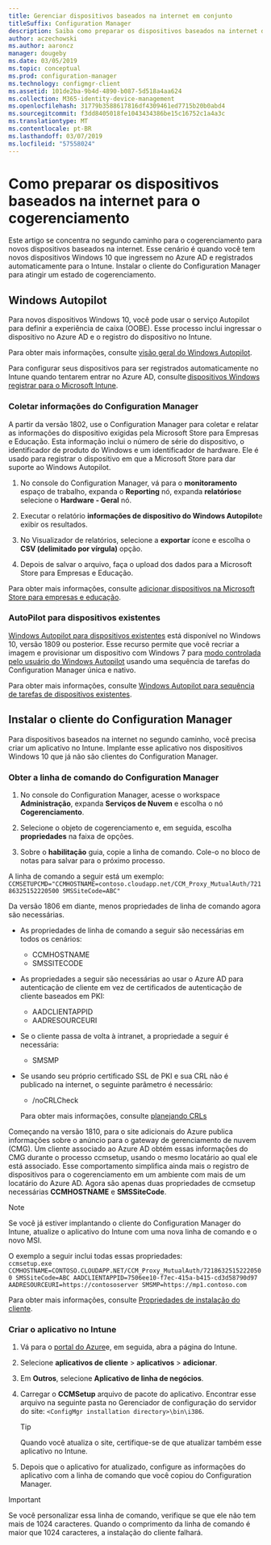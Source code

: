 ```yaml
---
title: Gerenciar dispositivos baseados na internet em conjunto
titleSuffix: Configuration Manager
description: Saiba como preparar os dispositivos baseados na internet do Windows 10 para cogerenciamento.
author: aczechowski
ms.author: aaroncz
manager: dougeby
ms.date: 03/05/2019
ms.topic: conceptual
ms.prod: configuration-manager
ms.technology: configmgr-client
ms.assetid: 101de2ba-9b4d-4890-b087-5d518a4aa624
ms.collection: M365-identity-device-management
ms.openlocfilehash: 31779b3588617816df4309461ed7715b20b0abd4
ms.sourcegitcommit: f3dd8405018fe1043434386be15c16752c1a4a3c
ms.translationtype: MT
ms.contentlocale: pt-BR
ms.lasthandoff: 03/07/2019
ms.locfileid: "57558024"
---
```

# <a name="how-to-prepare-internet-based-devices-for-co-management"></a>Como preparar os dispositivos baseados na internet para o cogerenciamento

Este artigo se concentra no segundo caminho para o cogerenciamento para novos dispositivos baseados na internet. Esse cenário é quando você tem novos dispositivos Windows 10 que ingressem no Azure AD e registrados automaticamente para o Intune. Instalar o cliente do Configuration Manager para atingir um estado de cogerenciamento.  



## <a name="windows-autopilot"></a>Windows Autopilot

Para novos dispositivos Windows 10, você pode usar o serviço Autopilot para definir a experiência de caixa (OOBE). Esse processo inclui ingressar o dispositivo no Azure AD e o registro do dispositivo no Intune.  

Para obter mais informações, consulte [visão geral do Windows Autopilot](https://docs.microsoft.com/windows/deployment/windows-autopilot/windows-autopilot).    

Para configurar seus dispositivos para ser registrados automaticamente no Intune quando tentarem entrar no Azure AD, consulte [dispositivos Windows registrar para o Microsoft Intune](https://docs.microsoft.com/intune/windows-enroll).  


### <a name="gather-information-from-configuration-manager"></a>Coletar informações do Configuration Manager

A partir da versão 1802, use o Configuration Manager para coletar e relatar as informações do dispositivo exigidas pela Microsoft Store para Empresas e Educação. Esta informação inclui o número de série do dispositivo, o identificador de produto do Windows e um identificador de hardware. Ele é usado para registrar o dispositivo em que a Microsoft Store para dar suporte ao Windows Autopilot. 

1. No console do Configuration Manager, vá para o **monitoramento** espaço de trabalho, expanda o **Reporting** nó, expanda **relatórios**e selecione o **Hardware - Geral** nó.  

2. Executar o relatório **informações de dispositivo do Windows Autopilot**e exibir os resultados.  

3. No Visualizador de relatórios, selecione a **exportar** ícone e escolha o **CSV (delimitado por vírgula)** opção.  

4. Depois de salvar o arquivo, faça o upload dos dados para a Microsoft Store para Empresas e Educação.  

Para obter mais informações, consulte [adicionar dispositivos na Microsoft Store para empresas e educação](https://docs.microsoft.com/microsoft-store/add-profile-to-devices#add-devices-and-apply-autopilot-deployment-profile).


### <a name="autopilot-for-existing-devices"></a>AutoPilot para dispositivos existentes
<!--1358333-->

[Windows Autopilot para dispositivos existentes](https://techcommunity.microsoft.com/t5/Windows-IT-Pro-Blog/New-Windows-Autopilot-capabilities-and-expanded-partner-support/ba-p/260430) está disponível no Windows 10, versão 1809 ou posterior. Esse recurso permite que você recriar a imagem e provisionar um dispositivo com Windows 7 para [modo controlada pelo usuário do Windows Autopilot](https://docs.microsoft.com/windows/deployment/windows-autopilot/user-driven) usando uma sequência de tarefas do Configuration Manager única e nativo. 

Para obter mais informações, consulte [Windows Autopilot para sequência de tarefas de dispositivos existentes](/sccm/osd/deploy-use/windows-autopilot-for-existing-devices).



## <a name="install-the-configuration-manager-client"></a>Instalar o cliente do Configuration Manager

Para dispositivos baseados na internet no segundo caminho, você precisa criar um aplicativo no Intune. Implante esse aplicativo nos dispositivos Windows 10 que já não são clientes do Configuration Manager. 

### <a name="get-the-command-line-from-configuration-manager"></a>Obter a linha de comando do Configuration Manager

1. No console do Configuration Manager, acesse o workspace **Administração**, expanda **Serviços de Nuvem** e escolha o nó **Cogerenciamento**.  

2. Selecione o objeto de cogerenciamento e, em seguida, escolha **propriedades** na faixa de opções.  

3. Sobre o **habilitação** guia, copie a linha de comando. Cole-o no bloco de notas para salvar para o próximo processo.  

A linha de comando a seguir está um exemplo: `CCMSETUPCMD="CCMHOSTNAME=contoso.cloudapp.net/CCM_Proxy_MutualAuth/72186325152220500 SMSSiteCode=ABC"`

<!--1358215--> Da versão 1806 em diante, menos propriedades de linha de comando agora são necessárias.  

- As propriedades de linha de comando a seguir são necessárias em todos os cenários:  
    - CCMHOSTNAME  
    - SMSSITECODE  

- As propriedades a seguir são necessárias ao usar o Azure AD para autenticação de cliente em vez de certificados de autenticação de cliente baseados em PKI:  
    - AADCLIENTAPPID  
    - AADRESOURCEURI  

- Se o cliente passa de volta à intranet, a propriedade a seguir é necessária:  
    - SMSMP  

- Se usando seu próprio certificado SSL de PKI e sua CRL não é publicado na internet, o seguinte parâmetro é necessário:  
    - /noCRLCheck  
    
     Para obter mais informações, consulte [planejando CRLs](/sccm/core/plan-design/security/plan-for-security#-plan-for-the-site-server-signing-certificate-self-signed)  

Começando na versão 1810, para o site adicionais do Azure publica informações sobre o anúncio para o gateway de gerenciamento de nuvem (CMG). Um cliente associado ao Azure AD obtém essas informações do CMG durante o processo ccmsetup, usando o mesmo locatário ao qual ele está associado. Esse comportamento simplifica ainda mais o registro de dispositivos para o cogerenciamento em um ambiente com mais de um locatário do Azure AD. Agora são apenas duas propriedades de ccmsetup necessárias **CCMHOSTNAME** e **SMSSiteCode**.<!--3607731-->

> [!Note]
> Se você já estiver implantando o cliente do Configuration Manager do Intune, atualize o aplicativo do Intune com uma nova linha de comando e o novo MSI. <!-- SCCMDocs-pr issue 3084 -->

O exemplo a seguir inclui todas essas propriedades:   
`ccmsetup.exe CCMHOSTNAME=CONTOSO.CLOUDAPP.NET/CCM_Proxy_MutualAuth/72186325152220500 SMSSiteCode=ABC AADCLIENTAPPID=7506ee10-f7ec-415a-b415-cd3d58790d97 AADRESOURCEURI=https://contososerver SMSMP=https://mp1.contoso.com`

Para obter mais informações, consulte [Propriedades de instalação do cliente](/sccm/core/clients/deploy/about-client-installation-properties).


### <a name="create-the-app-in-intune"></a>Criar o aplicativo no Intune

1. Vá para o [portal do Azure](https://portal.azure.com)e, em seguida, abra a página do Intune.  

2. Selecione **aplicativos de cliente** > **aplicativos** > **adicionar**.  

3. Em **Outros**, selecione **Aplicativo de linha de negócios**.  

4. Carregar o **CCMSetup** arquivo de pacote do aplicativo. Encontrar esse arquivo na seguinte pasta no Gerenciador de configuração do servidor do site: `<ConfigMgr installation directory>\bin\i386`.  

    > [!Tip]  
    > Quando você atualiza o site, certifique-se de que atualizar também esse aplicativo no Intune.  

5. Depois que o aplicativo for atualizado, configure as informações do aplicativo com a linha de comando que você copiou do Configuration Manager.  

> [!IMPORTANT]    
> Se você personalizar essa linha de comando, verifique se que ele não tem mais de 1024 caracteres. Quando o comprimento da linha de comando é maior que 1024 caracteres, a instalação do cliente falhará.


